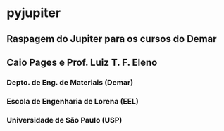 # pyjupiter

## Raspagem do Jupiter para os cursos do Demar

## Caio Pages e Prof. Luiz T. F. Eleno
### Depto. de Eng. de Materiais (Demar)
### Escola de Engenharia de Lorena (EEL)
### Universidade de São Paulo (USP)
